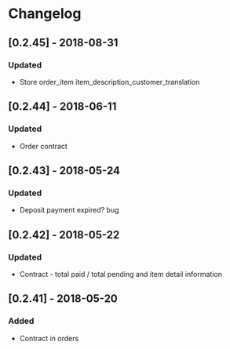 # Changelog

## [0.2.45] - 2018-08-31
### Updated
- Store order_item item_description_customer_translation

## [0.2.44] - 2018-06-11
### Updated
- Order contract

## [0.2.43] - 2018-05-24
### Updated
- Deposit payment expired? bug

## [0.2.42] - 2018-05-22
### Updated
- Contract - total paid / total pending and item detail information

## [0.2.41] - 2018-05-20
### Added
- Contract in orders


